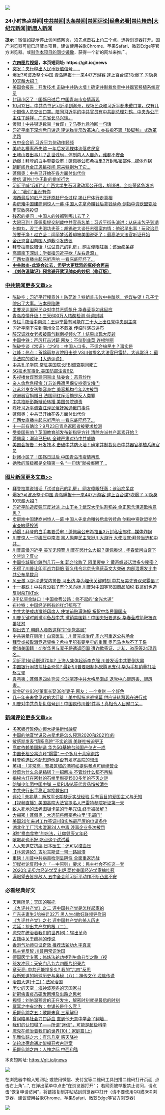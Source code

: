 ![](https://raw.githubusercontent.com/fqnews/bnews/master/64photo/fqnews-qr.jpg)

<div id="tt">
<h3>24小时热点禁闻|<a href="#%E4%B8%AD%E5%85%B1%E7%A6%81%E9%97%BB%E6%9B%B4%E5%A4%9A%E6%96%87%E7%AB%A0">中共禁闻</a>|<a href="#%E5%9B%BE%E7%89%87%E6%96%B0%E9%97%BB%E6%9B%B4%E5%A4%9A%E6%96%87%E7%AB%A0">头条禁闻</a>|<a href="#%E6%96%B0%E9%97%BB%E8%AF%84%E8%AE%BA%E6%9B%B4%E5%A4%9A%E6%96%87%E7%AB%A0">禁闻评论|<a href="#%E5%BF%85%E7%9C%8B%E7%BB%8F%E5%85%B8%E5%A5%BD%E6%96%87">经典必看|<a href="/video.md#%E7%A6%81%E7%89%87%E7%B2%BE%E9%80%89">禁片精选</a>|<a href="https://github.com/fqnews/djy/blob/master/gb/nf1351518.md#1">大纪元新闻</a>|<a href="https://github.com/fqnews/ntdtv/blob/master/gb/prog204.md#1">新唐人新闻</a></h3>
<div><b>提示：</b>微信如提示停止访问该网页，须先点击右上角三个点，选择浏览器打开。国产浏览器可能已屏蔽本项目，建议使用谷歌Chrome、苹果Safari、微软Edge等官方浏览器。或<a href="https://github.com/fqnews/bnews/blob/master/%E5%88%B6%E4%BD%9Cgit%E7%A6%81%E9%97%BB%E9%95%9C%E5%83%8F.md">制作本项目的同步镜像</a>，获得一个新的网址来推广。</div>
<ul>
<li><b><a href="http://d1.bdrive.tk/64.mp4" target="_blank">六四图片视频</a>，本页短网址: https://git.io/jnews</b></li>
<li><a href="/finance/20201012/1412404.md">突发：央行释出人民币贬值信号……</a></li>
<li><a href="/topimagenews/20201012/1412597.md">爆发?可波及整个中国 青岛瞒报十一来447万游客 逮上百台谍?吹爆了 习隐身10天酿大招？</a></li>
<li><a href="/cbnews/20201012/1412297.md">美国会报告：开发技术 击破中共防火墙！确定并制裁负责中共器官移植系统官员</a></li>
<li><a href="/cbnews/20201012/1412248.md">封闭小区了！国殇日过后 中国青岛市疫情再现</a></li>
<li><a href="/bannedvideo/20201012/1412551.md">10月12日，中共总书记习近平到潮州，现场民众和习近平都未戴口罩，仅有几个摄像人员交谈口罩。陪同习近平的中共官员有中共副总理刘鹤，中央办公厅主任丁薜祥，广东省长马兴瑞。</a></li>
<li><a href="/cnnews/hknews/20201012/1412381.md">傻眼！中共狠逮数百「台谍」？马英九竟冷回一句话</a></li>
<li><a href="/cnnews/hknews/20201012/1412400.md">习近平南下深圳后日讲话 评论称宣示改革决心 亦有指不离「跛脚鸭」式改革老路</a></li>
<li><a href="/cnnews/hknews/20201012/1412186.md">五中全会前 习近平为何动作频频</a></li>
<li><a href="/lifebaike/20201012/1412469.md">美艳名模离奇失踪 一年后发现裸体流落贫民窟</a></li>
<li><a href="/bannedvideo/20201012/1412317.md">王岐山要出事儿？乱世残局，体制内人人自危，谁都不安全</a></li>
<li><a href="/topimagenews/20201012/1412355.md">劲爆！拜登的白手套要受审！蓬佩奥公布希拉里3万封私密邮件…媒体炸锅</a></li>
<li><a href="/worldnews/20201012/1412451.md">朝鲜阅兵金正恩挑夜间 原来特别为了它…</a></li>
<li><a href="/cbnews/20201012/1412390.md">蓬佩奥：中共已开始在各方面付出代价</a></li>
<li><a href="/comments/20201012/1412232.md">微信 请停止你无耻的偷听行为</a></li>
<li><a href="/bannedvideo/20201012/1412225.md">习近平喊“我们”让广西大学生石可激动写公开信，胡锡进、金灿荣紧急泼冷水：“我们”里没有你</a></li>
<li><a href="/baitai/20201012/1412346.md">湘西最后的赶尸匠还原赶尸全过程 揭让尸体行走真相</a></li>
<li><a href="/topimagenews/20201012/1412531.md">卖房难中国建商创惊人一幕 中国人先拿命赚钱后拿钱续命 剑指中资欧盟变脸审查敏感投资</a></li>
<li><a href="/comments/20201012/1412254.md">残忍的提问：中国人的钱都到哪儿去了？</a></li>
<li><a href="/bannedvideo/20201012/1412586.md">大限已到！蓬佩奥提交制裁中共官员名单；习近平街头演讲：从庆丰包子到潮州肉丸，没工夫喝功夫茶；胡锡进大谈任志强案内情：他迟早出事！玩政治屁股要干净！赵立坚：闫丽梦活着却被美国说死了；最高法大法官听证开始</a></li>
<li><a href="/headline/20201012/1412187.md">金正恩含泪向国人道歉引发热议</a></li>
<li><a href="/topimagenews/20201013/1412639.md">拜登拉票说错话「试试自己的乳房」 网友傻眼狂轰：该治痴呆症</a></li>
<li><a href="/headline/20201012/1412448.md">高调南下深圳：学者指习近平欲「左右逢源」</a></li>
<li><a href="/cbnews/20201012/1412389.md">广西女直播主起床听声响 一看床底吓坏了…</a></li>
<li><b><a href="/comments/20200211/1275071.md" target="_blank">中共肺炎-此波会过去，但更大更猛烈的瘟疫会再来</a></b></li>
<li><b><a href="/comments/20200207/1272816.md" target="_blank">《刘伯温碑记》预言避开武汉肺炎的妙招（修订版）</a></b></li>
</ul>
</div>

<div class="catlist">
<h3><a href="/cbnews/" target="_blank">中共禁闻</a><span><a href="/cbnews/" target="_blank" rel="nofollow">更多文章>></a></span></h3>
<ul>
<li><a href="/cbnews/20201013/1412754.md" target="_blank">陈破空：习近平行程意外！防范谁？特朗普击败中共暗器，党媒失望！孔子学院出了大事。洁本是陷阱</a></li>
<li><a href="/cbnews/20201013/1412745.md" target="_blank">主要发达国家民众对中共恶感飙升 华春莹竟如此回应</a></li>
<li><a href="/cbnews/20201013/1412728.md" target="_blank">青岛疫情升级！三天600万人核酸检测 低调封城</a></li>
<li><a href="/cbnews/20201013/1412708.md" target="_blank">专栏 | 夜话中南海：王沪宁最有可能在二十大上出任党中央副主席</a></li>
<li><a href="/cbnews/20201013/1412684.md" target="_blank">习近平南下先到潮州全员不戴罩 传临时演员遍布</a></li>
<li><a href="/cbnews/20201013/1412683.md" target="_blank">醉汉调戏女老板被霸气踹倒视频火了！结果出现大反转</a></li>
<li><a href="/cbnews/20201013/1412682.md" target="_blank">中国中铁：严厉打击讨薪 网友：不仅割韭菜 连根刨啊</a></li>
<li><a href="/cbnews/20201013/1412675.md" target="_blank">陈破空谈《常识》（之91）：中国人口多，不适合搞民主？事实是</a></li>
<li><a href="/cbnews/20201012/1412613.md" target="_blank">江峰：热点：贺锦丽参议院阻击战 VS川普提名大法官巴雷特，大选常识： 最高法院的败坏【大选评说】</a></li>
<li><a href="/cbnews/20201012/1412549.md" target="_blank">中共孔子学院 常驻美国院长FBI调查期间死亡</a></li>
<li><a href="/cbnews/20201012/1412505.md" target="_blank">5G技术军事化 美国防部注资6亿</a></li>
<li><a href="/cbnews/20201012/1412464.md" target="_blank">央视播台谍案漏洞百出 陆委会：恶意炒作</a></li>
<li><a href="/cbnews/20201012/1412463.md" target="_blank">亲人命危急探病 江苏访民遭黑保安持钢叉堵门</a></li>
<li><a href="/cbnews/20201012/1412462.md" target="_blank">江苏21岁女孩整容身亡 美容机构今年2次被罚</a></li>
<li><a href="/cbnews/20201012/1412418.md" target="_blank">欧洲器官捐赠日 法国网红斥活摘是反人类罪</a></li>
<li><a href="/cbnews/20201012/1412446.md" target="_blank">中共掐断彭斯辩论转播 美国务院谴责</a></li>
<li><a href="/cbnews/20201012/1412376.md" target="_blank">呼吁习近平调查江泽民俄奸案通俄门事件</a></li>
<li><a href="/cbnews/20201012/1412390.md" target="_blank">蓬佩奥：中共已开始在各方面付出代价</a></li>
<li><a href="/cbnews/20201012/1412389.md" target="_blank">广西女直播主起床听声响 一看床底吓坏了…</a></li>
<li><a href="/cbnews/20201012/1412366.md" target="_blank">十一前有确诊？9月23日青岛返回者被要求检测</a></li>
<li><a href="/cbnews/20201012/1412331.md" target="_blank">受美国影响？英国教育部发布新指导方针 清除左派共产毒素开始？</a></li>
<li><a href="/cbnews/20201012/1412329.md" target="_blank">蓬佩奥：潮流已扭转 全球严肃对待中共威胁</a></li>
<li><a href="/cbnews/20201012/1412297.md" target="_blank">美国会报告：开发技术 击破中共防火墙！确定并制裁负责中共器官移植系统官员</a></li>
<li><a href="/cbnews/20201012/1412248.md" target="_blank">封闭小区了！国殇日过后 中国青岛市疫情再现</a></li>
<li><a href="/cbnews/20201012/1412247.md" target="_blank">她教的班级都是全镇第一名 “一句话”就被绑架了…</a></li>

</ul>
</div>
<div class="catlist">
<h3><a href="/topimagenews/" target="_blank">图片新闻</a><span><a href="/topimagenews/" target="_blank" rel="nofollow">更多文章>></a></span></h3>
<ul>
<li><a href="/topimagenews/20201013/1412639.md" target="_blank">拜登拉票说错话「试试自己的乳房」 网友傻眼狂轰：该治痴呆症</a></li>
<li><a href="/topimagenews/20201012/1412597.md" target="_blank">爆发?可波及整个中国 青岛瞒报十一来447万游客 逮上百台谍?吹爆了 习隐身10天酿大招？</a></li>
<li><a href="/topimagenews/20201012/1412563.md" target="_blank">习近平防造反弹压反对派 上山下乡？武汉大学生割稻谷 金正恩含泪道歉啥意思？</a></li>
<li><a href="/topimagenews/20201012/1412531.md" target="_blank">卖房难中国建商创惊人一幕 中国人先拿命赚钱后拿钱续命 剑指中资欧盟变脸审查敏感投资</a></li>
<li><a href="/topimagenews/20201012/1412355.md" target="_blank">劲爆！拜登的白手套要受审！蓬佩奥公布希拉里3万封私密邮件…媒体炸锅</a></li>
<li><a href="/topimagenews/20201012/1412097.md" target="_blank">川普惊人一举碾压中南海 黑人抛弃民主党挺川大游行 大使泄底:拜登当选和中共&#8230;</a></li>
<li><a href="/topimagenews/20201012/1412078.md" target="_blank">川普震慑习近平 美军无预警 川普在憋什么大招？蓬佩奥说.. 华春莹问白宫下个禁谁？反火</a></li>
<li><a href="/topimagenews/20201011/1412001.md" target="_blank">中国空城房价跌到几万一套 郭台铭跑了 阿里要完？ 黄奇帆谈话泄多少秘密？</a></li>
<li><a href="/topimagenews/20201010/1411589.md" target="_blank">不得了川普让印军战力翻倍 菅义伟令北京头痛蔡英文大突破 内部泄爆发比中共公布早数月</a></li>
<li><a href="/topimagenews/20201010/1411550.md" target="_blank">风云激 习近平遭党内警告 习出访 华为埋伏关键时刻 中共反美先锋双双露馅了</a></li>
<li><a href="/topimagenews/20201010/1411497.md" target="_blank">十一暴跌！中共真没钱了有个风向标 川普对中国等18国商品加税 铁哥们也造反封杀TikTok</a></li>
<li><a href="/topimagenews/20201010/1411354.md" target="_blank">8千亿资金缺口！中国收费公路：修不起的“金光大道”</a></li>
<li><a href="/topimagenews/20201010/1411327.md" target="_blank">布拉特：中国经济所有的红灯都亮了</a></li>
<li><a href="/topimagenews/20201010/1411300.md" target="_blank">中共大使成功激怒印度人 使馆前贴满海报 祝贺中华民国国庆</a></li>
<li><a href="/topimagenews/20201009/1411001.md" target="_blank">川普关键时刻撤军备战中共 撤销美国籍！中国夫妇要遣返 华春莹成箭靶被连番狂怼</a></li>
<li><a href="/topimagenews/20201009/1410987.md" target="_blank">豁出去了 朝鲜人竟敢这样“打倒党高层”</a></li>
<li><a href="/topimagenews/20201009/1410710.md" target="_blank">中共哭晕在厕所！白宫医生：川普完成治疗 周六可重返公共场合</a></li>
<li><a href="/topimagenews/20201009/1410615.md" target="_blank">拜登或被取消竞选资格？希拉里犯有要坐牢的重罪 奥巴马也脱不了干系</a></li>
<li><a href="/topimagenews/20201009/1410614.md" target="_blank">撤销美国籍！41岁华男与妻子将遣返回国 遭诈欺签证、走私、盗窃等24项罪名…</a></li>
<li><a href="/topimagenews/20201008/1410330.md" target="_blank">习近平1句话倒退70年? 上海人集体起诉李克强 川普发话中共要倒大霉</a></li>
<li><a href="/topimagenews/20201008/1410321.md" target="_blank">中国银行闹钱荒社会恐慌? 最新!川普要限制蚂蚁腾讯支付 华为手机销量打脸赵立坚</a></li>
<li><a href="/topimagenews/20201008/1410189.md" target="_blank">袁弓夷：蓬佩奥四处奔波 全球驱逐中共大格局渐成 退党中心很厉害、很厉害&#8230;</a></li>
<li><a href="/topimagenews/20201008/1410146.md" target="_blank">紫金矿业63岁董事长娶38岁妻子 网友：一个贪财 一个好色</a></li>
<li><a href="/topimagenews/20201008/1410145.md" target="_blank">几十年来未曾见过的大迁徙！美中科技冷战揭幕 供应链转移现在进行式</a></li>
<li><a href="/topimagenews/20201008/1409855.md" target="_blank">川普对中共总复仇信号到！中国疯传川普1件事！真相令人目瞪口呆&#8230;</a></li>

</ul>
</div>
<div class="catlist">
<h3><a href="/comments/" target="_blank">新闻评论</a><span><a href="/comments/" target="_blank" rel="nofollow">更多文章>></a></span></h3>
<ul>
<li><a href="/comments/20201013/1412733.md" target="_blank">多家银行暂停向恒大提供新增融资</a></li>
<li><a href="/comments/20201013/1412732.md" target="_blank">中国的纳音学说及占星术是怎么预测2020和2021年的</a></li>
<li><a href="/comments/20201013/1412722.md" target="_blank">敏感期发表“填塞高院”不实论调 美联社被迫更正</a></li>
<li><a href="/comments/20201013/1412721.md" target="_blank">高度依赖美国制造 华为5G基地台纯国产仅占一成</a></li>
<li><a href="/comments/20201013/1412709.md" target="_blank">中国长租公寓连环“爆雷” 一个多月十余家跑路</a></li>
<li><a href="/comments/20201013/1412691.md" target="_blank">拜登称选民不配知道他是否有填塞高院的想法</a></li>
<li><a href="/comments/20201013/1412681.md" target="_blank">英相 :「非常高」警报区域的酒吧如提供餐点可继续营业</a></li>
<li><a href="/comments/20201013/1412673.md" target="_blank">炒菜为什么总是粘锅？一招解决 不管炒什么都不再粘</a></li>
<li><a href="/comments/20201013/1412663.md" target="_blank">揭秘古灯在密封的石棺里燃亮1500多年的不灭之谜</a></li>
<li><a href="/comments/20201013/1412662.md" target="_blank">防弹少年团中国中弹 三星PUMA等代言品悄被清空</a></li>
<li><a href="/comments/20201012/1412621.md" target="_blank">中共央行出手稳汇率挽救出口</a></li>
<li><a href="/comments/20201012/1412617.md" target="_blank">评论 | 朱兆基：解放军长期缺乏实战经验 只有盲目的爱国主义与无知</a></li>
<li><a href="/comments/20201012/1412604.md" target="_blank">【视频直播】美国高院大法官提名人巴雷特参院听证第一天</a></li>
<li><a href="/comments/20201012/1412603.md" target="_blank">致人死地的法老图坦卡蒙的千年咒语,终于被破解 ?</a></li>
<li><a href="/comments/20201012/1412572.md" target="_blank">大揭密！蓬佩奥：大选前将解密希拉里“电邮门”</a></li>
<li><a href="/comments/20201012/1412557.md" target="_blank">美国20年来对工作签证H1B实施最严厉的申请条件</a></li>
<li><a href="/comments/20201012/1412539.md" target="_blank">湖北化工厂污水泄漏24人中毒 涉事企业多次被罚</a></li>
<li><a href="/comments/20201012/1412538.md" target="_blank">8种“换血食物”的吃法，让你健康又年轻</a></li>
<li><a href="/comments/20201012/1412537.md" target="_blank">咳嗽老也不好 吃点这个试试看</a></li>
<li><a href="/comments/20201012/1412536.md" target="_blank">人人知道它抗癌 日本医生：还可以控血压</a></li>
<li><a href="/comments/20201012/1412532.md" target="_blank">【林忌评论】吉尔吉斯证一带一路崩溃</a></li>
<li><a href="/comments/20201012/1412510.md" target="_blank">重磅！川普中共病毒检测呈阴性 全面重返选战</a></li>
<li><a href="/comments/20201012/1412475.md" target="_blank">印媒社论反怼中方「一中原则」要求：民主社会不吃这一套</a></li>
<li><a href="/comments/20201012/1412474.md" target="_blank">2020年诺贝尔经济学奖出炉 两位美国经济学家摘桂冠</a></li>
<li><a href="/comments/20201012/1412459.md" target="_blank">满眼望去皆是敌人 五中全会前习近平动作不断凸显不安</a></li>

</ul>
</div>

<div class="catlist">
<h3>必看经典好文</h3>
<ul>
<li><a href="/tculture/20180919/1000196.md" target="_blank">天目所见：天国的嘱托</a></li>
<li><a href="/bookonline/20131116/201055.md" target="_blank">《九评共产党》之二 评中国共产党是怎样起家的</a></li>
<li><a href="/cbnews/20200611/1343037.md" target="_blank">广东夫妻生3胎被罚32万 黑人生4胎妇联领导慰问</a></li>
<li><a href="/bookonline/20131116/201048.md" target="_blank">《九评共产党》之七 评中国共产党的杀人历史</a></li>
<li><a href="/comments/20200928/1404653.md" target="_blank">龙延：挖出共产党的根（二）</a></li>
<li><a href="/topimagenews/20180524/947358.md" target="_blank">魔鬼在统治着我们的世界(6)：输出革命</a></li>
<li><a href="/ccpdope/20200531/1337409.md" target="_blank">古籍中关于瘟神的传说</a></li>
<li><a href="/comments/20200517/1330064.md" target="_blank">香港气功师见证奇效 推荐法轮功九字真言</a></li>
<li><a href="/comments/20200621/1348236.md" target="_blank">民主党反智 川普用常识治国</a></li>
<li><a href="/comments/20200607/783186.md" target="_blank">德国医学专家：修炼法轮功找到生命升华之路（视</a></li>
<li><a href="/comments/20200604/783200.md" target="_blank">怒发冲冠：天安门八九六四图片纪录片</a></li>
<li><a href="/comments/20200607/1341003.md" target="_blank">章天亮: 中共还能撑多久? 我的“六四”反思</a></li>
<li><a href="/topimagenews/20180225/905380.md" target="_blank">我所知道的地球历史与奥秘（八）：神传文化 龙族传说</a></li>
<li><a href="/cbnews/20180319/916654.md" target="_blank">治国大道(十三)：法家治国</a></li>
<li><a href="/tculture/xiulian/20170318/732480.md" target="_blank">历史的天空：海神波塞冬的天国家书</a></li>
<li><a href="/comments/20200917/1029129.md" target="_blank">新冠病毒疫苗研发困境及出路之思考</a></li>
<li><a href="/comments/20200628/1351782.md" target="_blank">视频：刘伯温预言的正在发生，解密时刻就是最后的时刻</a></li>
<li><a href="/tculture/20200812/1378929.md" target="_blank">冥冥之中有定数：参谋长是什么官？</a></li>
<li><a href="/tculture/20170715/791820.md" target="_blank">乐舞仙踪之五：歌舞未竟 三军解甲</a></li>
<li><a href="/topimagenews/20200928/1404412.md" target="_blank">曾误陷黑社会刀口舔血 直到他无意中学会了翻墙&#8230;</a></li>
<li><a href="/sohnews/20161029/607205.md" target="_blank">我们的认知塌了——所谓“迷信”，可能是超级科学</a></li>
<li><a href="/topimagenews/20180529/950153.md" target="_blank">魔鬼在统治着我们的世界(10)：家庭篇(上)</a></li>
<li><a href="/tculture/20190101/792146.md" target="_blank">乐舞仙踪之六：有乐几变 感天降神</a></li>
<li><a href="/tculture/20121025/73079.md" target="_blank">法轮功宿命通功能揭开考古谜案</a></li>
<li><a href="/tculture/20190101/791144.md" target="_blank">乐舞仙踪之四：人神之际 中西和弦</a></li>

</ul>
</div>

本页短网址: https://git.io/jnews

![](https://raw.githubusercontent.com/fqnews/bnews/master/64photo/fqnews-qr.jpg)

在浏览器中输入短网址 或使用微信、支付宝等二维码工具扫描二维码打开页面, 点击右上角"...", 在弹出菜单中点击“在浏览器打开”； 若网页被举报禁止访问，请点击“恢复申请访问”，将链接复制并粘贴到浏览器中打开（请不要使用QQ或360浏览器，建议使用谷歌Chrome、苹果Safari、微软Edge等官方浏览器）

![](https://raw.githubusercontent.com/fqnews/bnews/master/64photo/wx.jpg)